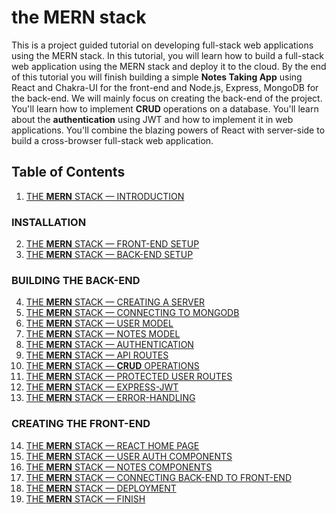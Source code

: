 # the MERN stack

This is a project guided tutorial on developing full-stack web applications using the MERN stack. In this tutorial, you will learn how to build a full-stack web application using the MERN stack and deploy it to the cloud. By the end of this tutorial you will finish building a simple **Notes Taking App** using React and Chakra-UI for the front-end and Node.js, Express, MongoDB for the back-end. We will mainly focus on creating the back-end of the project. You'll learn how to implement **CRUD** operations on a database. You'll learn about the **authentication** using JWT and how to implement it in web applications. You'll combine the blazing powers of React with server-side to build a cross-browser full-stack web application.

## Table of Contents

1. [THE **MERN** STACK — INTRODUCTION]()

### INSTALLATION


2. [THE **MERN** STACK — FRONT-END SETUP]()
3. [THE **MERN** STACK — BACK-END SETUP]()


### BUILDING THE BACK-END

4. [THE **MERN** STACK — CREATING A SERVER]()
5. [THE **MERN** STACK — CONNECTING TO MONGODB]()
6. [THE **MERN** STACK — USER MODEL]()
7. [THE **MERN** STACK — NOTES MODEL]()
8. [THE **MERN** STACK — AUTHENTICATION]()
9. [THE **MERN** STACK — API ROUTES]()
10. [THE **MERN** STACK — **CRUD** OPERATIONS]()
11. [THE **MERN** STACK — PROTECTED USER ROUTES]()
12. [THE **MERN** STACK — EXPRESS-JWT]()
13. [THE **MERN** STACK — ERROR-HANDLING]()

### CREATING THE FRONT-END

14. [THE **MERN** STACK — REACT HOME PAGE]()
15. [THE **MERN** STACK — USER AUTH COMPONENTS]()
16. [THE **MERN** STACK — NOTES COMPONENTS]()
17. [THE **MERN** STACK — CONNECTING BACK-END TO FRONT-END]()
18. [THE **MERN** STACK — DEPLOYMENT]()
19. [THE **MERN** STACK — FINISH]()
